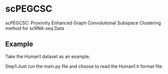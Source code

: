 # scPEGCSC
scPEGCSC: Proximity Enhanced Graph Convolutional Subspace Clustering method for scRNA-seq Data 
## Example 
Take the Human1 dataset as an example. 

Step1:Just run the main.py file and choose to read the Human1.h format file.
